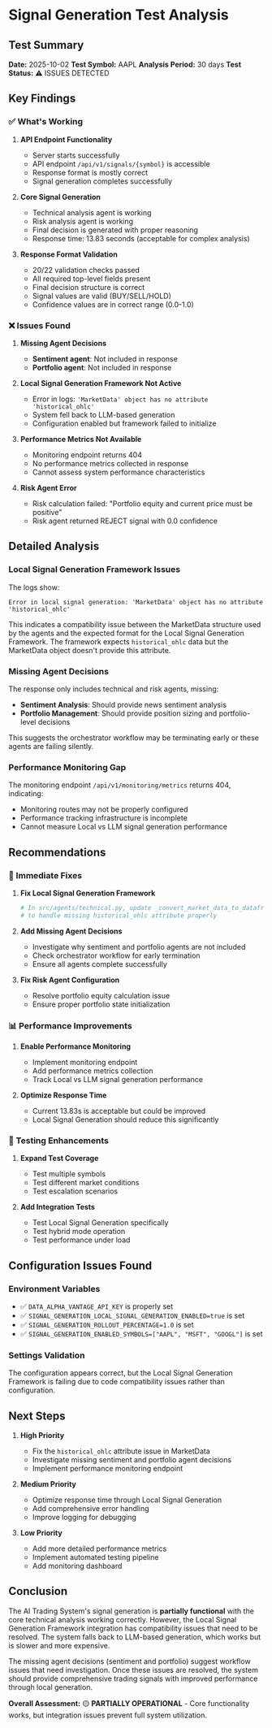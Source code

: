 # Signal Generation Test Analysis

## Test Summary

**Date:** 2025-10-02
**Test Symbol:** AAPL
**Analysis Period:** 30 days
**Test Status:** ⚠️ ISSUES DETECTED

## Key Findings

### ✅ What's Working

1. **API Endpoint Functionality**
   - Server starts successfully
   - API endpoint `/api/v1/signals/{symbol}` is accessible
   - Response format is mostly correct
   - Signal generation completes successfully

2. **Core Signal Generation**
   - Technical analysis agent is working
   - Risk analysis agent is working
   - Final decision is generated with proper reasoning
   - Response time: 13.83 seconds (acceptable for complex analysis)

3. **Response Format Validation**
   - 20/22 validation checks passed
   - All required top-level fields present
   - Final decision structure is correct
   - Signal values are valid (BUY/SELL/HOLD)
   - Confidence values are in correct range (0.0-1.0)

### ❌ Issues Found

1. **Missing Agent Decisions**
   - **Sentiment agent**: Not included in response
   - **Portfolio agent**: Not included in response

2. **Local Signal Generation Framework Not Active**
   - Error in logs: `'MarketData' object has no attribute 'historical_ohlc'`
   - System fell back to LLM-based generation
   - Configuration enabled but framework failed to initialize

3. **Performance Metrics Not Available**
   - Monitoring endpoint returns 404
   - No performance metrics collected in response
   - Cannot assess system performance characteristics

4. **Risk Agent Error**
   - Risk calculation failed: "Portfolio equity and current price must be positive"
   - Risk agent returned REJECT signal with 0.0 confidence

## Detailed Analysis

### Local Signal Generation Framework Issues

The logs show:
```
Error in local signal generation: 'MarketData' object has no attribute 'historical_ohlc'
```

This indicates a compatibility issue between the MarketData structure used by the agents and the expected format for the Local Signal Generation Framework. The framework expects `historical_ohlc` data but the MarketData object doesn't provide this attribute.

### Missing Agent Decisions

The response only includes technical and risk agents, missing:
- **Sentiment Analysis**: Should provide news sentiment analysis
- **Portfolio Management**: Should provide position sizing and portfolio-level decisions

This suggests the orchestrator workflow may be terminating early or these agents are failing silently.

### Performance Monitoring Gap

The monitoring endpoint `/api/v1/monitoring/metrics` returns 404, indicating:
- Monitoring routes may not be properly configured
- Performance tracking infrastructure is incomplete
- Cannot measure Local vs LLM signal generation performance

## Recommendations

### 🔧 Immediate Fixes

1. **Fix Local Signal Generation Framework**
   ```python
   # In src/agents/technical.py, update _convert_market_data_to_dataframe method
   # to handle missing historical_ohlc attribute properly
   ```

2. **Add Missing Agent Decisions**
   - Investigate why sentiment and portfolio agents are not included
   - Check orchestrator workflow for early termination
   - Ensure all agents complete successfully

3. **Fix Risk Agent Configuration**
   - Resolve portfolio equity calculation issue
   - Ensure proper portfolio state initialization

### 📊 Performance Improvements

1. **Enable Performance Monitoring**
   - Implement monitoring endpoint
   - Add performance metrics collection
   - Track Local vs LLM signal generation performance

2. **Optimize Response Time**
   - Current 13.83s is acceptable but could be improved
   - Local Signal Generation should reduce this significantly

### 🧪 Testing Enhancements

1. **Expand Test Coverage**
   - Test multiple symbols
   - Test different market conditions
   - Test escalation scenarios

2. **Add Integration Tests**
   - Test Local Signal Generation specifically
   - Test hybrid mode operation
   - Test performance under load

## Configuration Issues Found

### Environment Variables
- ✅ `DATA_ALPHA_VANTAGE_API_KEY` is properly set
- ✅ `SIGNAL_GENERATION_LOCAL_SIGNAL_GENERATION_ENABLED=true` is set
- ✅ `SIGNAL_GENERATION_ROLLOUT_PERCENTAGE=1.0` is set
- ✅ `SIGNAL_GENERATION_ENABLED_SYMBOLS=["AAPL", "MSFT", "GOOGL"]` is set

### Settings Validation
The configuration appears correct, but the Local Signal Generation Framework is failing due to code compatibility issues rather than configuration.

## Next Steps

1. **High Priority**
   - Fix the `historical_ohlc` attribute issue in MarketData
   - Investigate missing sentiment and portfolio agent decisions
   - Implement performance monitoring endpoint

2. **Medium Priority**
   - Optimize response time through Local Signal Generation
   - Add comprehensive error handling
   - Improve logging for debugging

3. **Low Priority**
   - Add more detailed performance metrics
   - Implement automated testing pipeline
   - Add monitoring dashboard

## Conclusion

The AI Trading System's signal generation is **partially functional** with the core technical analysis working correctly. However, the Local Signal Generation Framework integration has compatibility issues that need to be resolved. The system falls back to LLM-based generation, which works but is slower and more expensive.

The missing agent decisions (sentiment and portfolio) suggest workflow issues that need investigation. Once these issues are resolved, the system should provide comprehensive trading signals with improved performance through local generation.

**Overall Assessment:** 🟡 **PARTIALLY OPERATIONAL** - Core functionality works, but integration issues prevent full system utilization.
